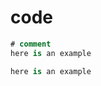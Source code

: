 # code

```sql title="code_examples.sql" linenums="1"
# comment
here is an example

here is an example
```